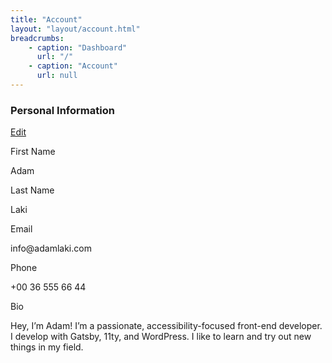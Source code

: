 ```yaml
---
title: "Account"
layout: "layout/account.html"
breadcrumbs:
    - caption: "Dashboard"
      url: "/"
    - caption: "Account"
      url: null
---
```


<div class="app-card app-card--info">
    <div class="app-card__header">
        <h3 class="app-card__title">Personal Information</h3>
        <a href="/account/profile/" class="btn btn--outline-primary btn--sm">Edit</a>
    </div>
    <div class="app-card__body">
        <div class="l-row l-row--column:md:2">
            <div class="data-group">
                <p class="data-group__title">First Name</p>
                <p class="data-group__content">Adam</p>
            </div>
            <div class="data-group">
                <p class="data-group__title">Last Name</p>
                <p class="data-group__content">Laki</p>
            </div>
            <div class="data-group">
                <p class="data-group__title">Email</p>
                <p class="data-group__content">info@adamlaki.com</p>
            </div>
            <div class="data-group">
                <p class="data-group__title">Phone</p>
                <p class="data-group__content">+00 36 555 66 44</p>
            </div>
            <div class="data-group">
                <p class="data-group__title">Bio</p>
                <p class="data-group__content">Hey, I’m Adam! I’m a passionate, accessibility-focused front-end developer. I develop with Gatsby, 11ty, and WordPress. I like to learn and try out new things in my field.</p>
            </div>
        </div>
    </div>
</div>
